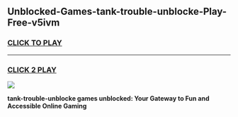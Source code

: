 
## Unblocked-Games-tank-trouble-unblocke-Play-Free-v5ivm
<h3>
<a href="https://premium76.site?title=tank-trouble-unblocke&ref=10A">CLICK TO PLAY</a></h3>
<hr>

<h3>
<a href="https://premium76.site?title=tank-trouble-unblocke&ref=10A">CLICK 2 PLAY</a>
  
</h3>

<a href="https://premium76.site?title=tank-trouble-unblocke&ref=10A"><img src="https://clearcache.store/games.png"></a>


**tank-trouble-unblocke games unblocked: Your Gateway to Fun and Accessible Online Gaming**
